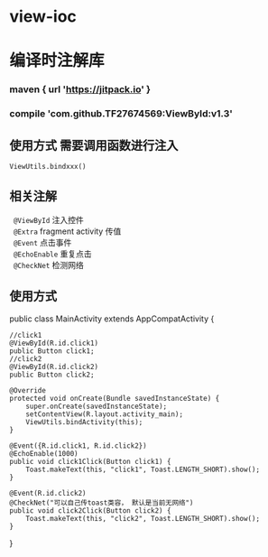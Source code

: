 # view-ioc
# 编译时注解库

###   maven { url 'https://jitpack.io' }
###   compile 'com.github.TF27674569:ViewById:v1.3'



## 使用方式 需要调用函数进行注入
`ViewUtils.bindxxx()`
## 相关注解
` @ViewById`    注入控件</br>
` @Extra`       fragment activity 传值</br>
` @Event`       点击事件</br>
` @EchoEnable`  重复点击</br>
` @CheckNet`    检测网络</br>


## 使用方式

public class MainActivity extends AppCompatActivity {
    
    //click1
    @ViewById(R.id.click1)
    public Button click1;
    //click2
    @ViewById(R.id.click2)
    public Button click2;

    @Override
    protected void onCreate(Bundle savedInstanceState) {
        super.onCreate(savedInstanceState);
        setContentView(R.layout.activity_main);
        ViewUtils.bindActivity(this);
    }

    @Event({R.id.click1, R.id.click2})
    @EchoEnable(1000)
    public void click1Click(Button click1) {
        Toast.makeText(this, "click1", Toast.LENGTH_SHORT).show();
    }

    @Event(R.id.click2)
    @CheckNet("可以自己传toast类容， 默认是当前无网络")
    public void click2Click(Button click2) {
        Toast.makeText(this, "click2", Toast.LENGTH_SHORT).show();
    }
}
